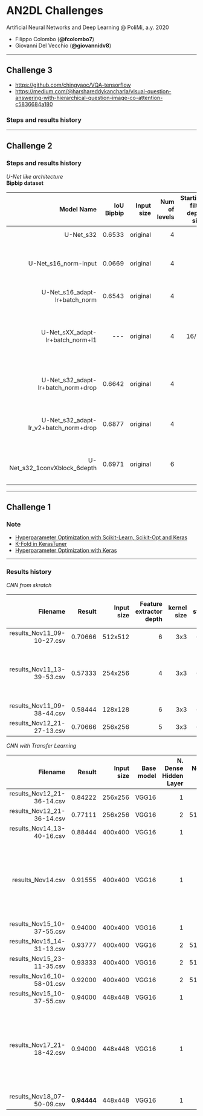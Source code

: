 
# AN2DL Challenges
Artificial Neural Networks and Deep Learning @ PoliMi, a.y. 2020

- Filippo Colombo (**@fcolombo7**)
- Giovanni Del Vecchio (**@giovannidv8**)

--- 
## Challenge 3

* https://github.com/chingyaoc/VQA-tensorflow
* https://medium.com/@harshareddykancharla/visual-question-answering-with-hierarchical-question-image-co-attention-c5836684a180

### Steps and results history

---
## Challenge 2

### Steps and results history
_U-Net like architecture_  
**Bipbip dataset**

| Model Name | IoU Bipbip | Input size | Num of levels | Starting filter depth size | Conv. per block | Regularization | Note |
|-----------:|-----------:|-----------:|--------------:|---------------------------:|----------------:|---------------:|-----:|
| U-Net_s32 | 0.6533 | original | 4 | 32 | 2 | - | no normalization |
| U-Net_s16_norm-input | 0.0669 | original | 4 | 16 | 2 | - | with normalization --- NO! errore sul test set |
| U-Net_s16_adapt-lr+batch_norm | 0.6543 | original | 4 | 16 | 2 | - | batch norm and adaptive learning rate |
| U-Net_sXX_adapt-lr+batch_norm+l1 | --- | original | 4 | 16/32 | 2 | l1 | batch norm and adaptive learning rate, with l1: the net does not learn (both 32 and 16) |
| U-Net_s32_adapt-lr+batch_norm+drop | 0.6642 | original | 4 | 32 | 2 | dropout=0.2 | batch norm, adaptive learning rate [1e-3 - 1e-5] |
| U-Net_s32_adapt-lr_v2+batch_norm+drop | 0.6877  | original | 4 | 32 | 2 | dropout=0.2 | batch norm, adaptive learning rate [1e-4 - 1e-5] |
| U-Net_s32_1convXblock_6depth | 0.6971 | original | 6 | 32 | 1 | - | batch norm, adaptive learning rate [1e-4 - 1e-5] |

---
## Challenge 1

### Note
* [Hyperparameter Optimization with Scikit-Learn, Scikit-Opt and Keras](https://towardsdatascience.com/hyperparameter-optimization-with-scikit-learn-scikit-opt-and-keras-f13367f3e796)
* [K-Fold in KerasTuner](https://mc.ai/how-to-do-cross-validation-in-keras-tuner/) 
* [Hyperparameter Optimization with Keras](https://towardsdatascience.com/hyperparameter-optimization-with-keras-b82e6364ca53)
---

### Results history
_CNN from skratch_ 

|Filename|Result|Input size|Feature extractor depth|kernel size|stride|N. Dense Hidden Layer |N. Neurons (dense layers)|Dropout|L2| info|
|------:|------:|------:|------:|------:|------:|------:|------:|------:|------:|------:|  
| results_Nov11_09-10-27.csv | 0.70666 | 512x512 | 6 | 3x3 | (1,1) | 1 | 256 | - | - | - |
| results_Nov11_13-39-53.csv | 0.57333 | 254x256 | 4 | 3x3 | (2,2) | 2 | 128 | 0.2 | 0.001 | other test with a larger kernel size has been done, but there were no imporvements |
| results_Nov11_09-38-44.csv | 0.58444 | 128x128 | 6 | 3x3 | (1,1) | 3 | 64 | - | - | - |
| results_Nov12_21-27-13.csv | 0.70666 | 256x256 | 5 | 3x3 | (1,1) | 1 | 512 | 0.2 | 0.001 | - |

_CNN with Transfer Learning_  

|Filename|Result|Input size|Base model|N. Dense Hidden Layer |N. Neurons (dense layers)|Dropout|L2| info|
|------:|------:|------:|------:|------:|------:|------:|------:|------:|
| results_Nov12_21-36-14.csv | 0.84222 | 256x256 | VGG16 | 1 | 256 | - | - | - |
| results_Nov12_21-36-14.csv | 0.77111 | 256x256 | VGG16 | 2 | 512+128 | - | - | - |
| results_Nov14_13-40-16.csv | 0.88444 | 400x400 | VGG16 | 1 | 448 | 0.1 | - | - | - |
| results_Nov14.csv | 0.91555 | 400x400 | VGG16 | 1 | 448 | 0.2 | - | **augmentation v2**: rotation_range=20, width_shift_range=0.3, height_shift_range=0.3, zoom_range=0.4, horizontal_flip=True, shear_range=10, channel_shift_range=100, fill_mode='reflect', rescale=1./255
|results_Nov15_10-37-55.csv| 0.94000 | 400x400 |VGG16| 1 | 512 | 0.2 | - | augmentation v2
|results_Nov15_14-31-13.csv| 0.93777 | 400x400 | VGG16 | 2 | 512+448 | 0.1 | - |augmentation v2
|results_Nov15_23-11-35.csv| 0.93333 | 400x400 |VGG16| 2 | 512+512 | 0.2 | - | augmentation v2
|results_Nov16_10-58-01.csv| 0.92000 | 400x400 | VGG16 | 2 | 512+512 | - | 0.001 | augmentation v2
|results_Nov15_10-37-55.csv| 0.94000 | 448x448 | VGG16 | 1 | 576 | 0.2 | - | augmentation v2
|results_Nov17_21-18-42.csv| 0.94000 | 448x448 | VGG16 | 1 | 600 | 0.2 | - | **augmentation v3**: rotation_range=30, width_shift_range=0.2, height_shift_range=0.2, zoom_range=0.4, horizontal_flip=True, brightness_range = [0.6, 1.0], shear_range=30, channel_shift_range=50, fill_mode='reflect', rescale=1./255
|results_Nov18_07-50-09.csv| **0.94444** | 448x448 | VGG16 | 1 | 512 | 0.2 | - | augmentation v2|
